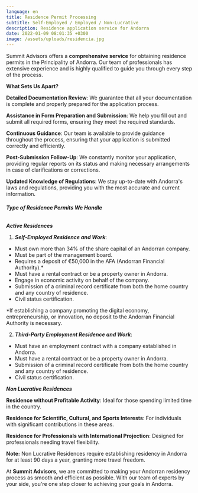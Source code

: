 ```yaml
---
language: en
title: Residence Permit Processing
subtitle: Self-Employed / Employed / Non-Lucrative
description: Residence application service for Andorra
date: 2022-01-09 08:01:35 +0300
image: /assets/uploads/residencia.jpg
---
```

Summit Advisors offers a **comprehensive service** for obtaining residence permits in the Principality of Andorra. Our team of professionals has extensive experience and is highly qualified to guide you through every step of the process.

**What Sets Us Apart?**

**Detailed Documentation Review**: We guarantee that all your documentation is complete and properly prepared for the application process.

**Assistance in Form Preparation and Submission**: We help you fill out and submit all required forms, ensuring they meet the required standards.

**Continuous Guidance**: Our team is available to provide guidance throughout the process, ensuring that your application is submitted correctly and efficiently.

**Post-Submission Follow-Up**: We constantly monitor your application, providing regular reports on its status and making necessary arrangements in case of clarifications or corrections.

**Updated Knowledge of Regulations**: We stay up-to-date with Andorra's laws and regulations, providing you with the most accurate and current information.

###### **Type of Residence Permits We Handle**

***Active Residences***

1. ***Self-Employed Residence and Work***:

* Must own more than 34% of the share capital of an Andorran company.
* Must be part of the management board.
* Requires a deposit of €50,000 in the AFA (Andorran Financial Authority).*
* Must have a rental contract or be a property owner in Andorra.
* Engage in economic activity on behalf of the company.
* Submission of a criminal record certificate from both the home country and any country of residence.
* Civil status certification.

\*If establishing a company promoting the digital economy, entrepreneurship, or innovation, no deposit to the Andorran Financial Authority is necessary.

   2. ***Third-Party Employment Residence and Work***:

* Must have an employment contract with a company established in Andorra.
* Must have a rental contract or be a property owner in Andorra.
* Submission of a criminal record certificate from both the home country and any country of residence.
* Civil status certification.

***Non Lucrative Residences***

**Residence without Profitable Activity**: Ideal for those spending limited time in the country.

**Residence for Scientific, Cultural, and Sports Interests**: For individuals with significant contributions in these areas.

**Residence for Professionals with International Projection**: Designed for professionals needing travel flexibility.

**Note:** Non Lucrative Residences require establishing residency in Andorra for at least 90 days a year, granting more travel freedom.

At **Summit Advisors**, we are committed to making your Andorran residency process as smooth and efficient as possible. With our team of experts by your side, you're one step closer to achieving your goals in Andorra.